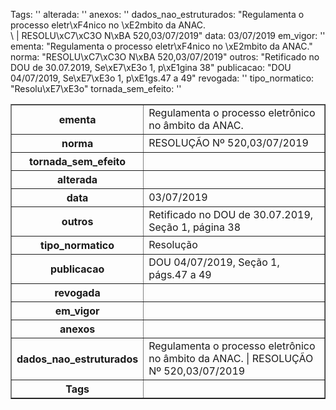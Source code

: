 Tags: ''
alterada: ''
anexos: ''
dados_nao_estruturados: "Regulamenta o processo eletr\xF4nico no \xE2mbito da ANAC.\
  \ | RESOLU\xC7\xC3O N\xBA 520,03/07/2019"
data: 03/07/2019
em_vigor: ''
ementa: "Regulamenta o processo eletr\xF4nico no \xE2mbito da ANAC."
norma: "RESOLU\xC7\xC3O N\xBA 520,03/07/2019"
outros: "Retificado no DOU de 30.07.2019, Se\xE7\xE3o 1, p\xE1gina 38"
publicacao: "DOU 04/07/2019, Se\xE7\xE3o 1, p\xE1gs.47 a 49"
revogada: ''
tipo_normatico: "Resolu\xE7\xE3o"
tornada_sem_efeito: ''


<table border="1" class="dataframe">
  <tbody>
    <tr>
      <th>ementa</th>
      <td>Regulamenta o processo eletrônico no âmbito da ANAC.</td>
    </tr>
    <tr>
      <th>norma</th>
      <td>RESOLUÇÃO Nº 520,03/07/2019</td>
    </tr>
    <tr>
      <th>tornada_sem_efeito</th>
      <td></td>
    </tr>
    <tr>
      <th>alterada</th>
      <td></td>
    </tr>
    <tr>
      <th>data</th>
      <td>03/07/2019</td>
    </tr>
    <tr>
      <th>outros</th>
      <td>Retificado no DOU de 30.07.2019, Seção 1, página 38</td>
    </tr>
    <tr>
      <th>tipo_normatico</th>
      <td>Resolução</td>
    </tr>
    <tr>
      <th>publicacao</th>
      <td>DOU 04/07/2019, Seção 1, págs.47 a 49</td>
    </tr>
    <tr>
      <th>revogada</th>
      <td></td>
    </tr>
    <tr>
      <th>em_vigor</th>
      <td></td>
    </tr>
    <tr>
      <th>anexos</th>
      <td></td>
    </tr>
    <tr>
      <th>dados_nao_estruturados</th>
      <td>Regulamenta o processo eletrônico no âmbito da ANAC. | RESOLUÇÃO Nº 520,03/07/2019</td>
    </tr>
    <tr>
      <th>Tags</th>
      <td></td>
    </tr>
  </tbody>
</table>